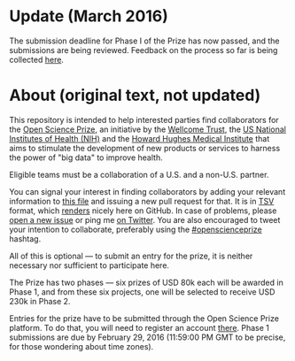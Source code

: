 # Update (March 2016)
The submission deadline for Phase I of the Prize has now passed, and the submissions are being reviewed. Feedback on the process so far is being collected [here](https://github.com/Daniel-Mietchen/open-science-prize/blob/master/feedback.md).

# About (original text, not updated)
This repository is intended to help interested parties find collaborators for the [Open Science Prize](https://www.openscienceprize.org/), an initiative by the [Wellcome Trust](http://www.wellcome.ac.uk/), the [US National Institutes of Health (NIH)](http://nih.gov/) and the [Howard Hughes Medical Institute](http://www.hhmi.org/) that aims to stimulate the development of new products or services to harness the power of "big data" to improve health.

Eligible teams must be a collaboration of a U.S. and a non-U.S. partner.

You can signal your interest in finding collaborators by adding your relevant information to [this  file](https://github.com/Daniel-Mietchen/open-science-prize/blob/master/collaboration.tsv) and issuing a new pull request for that. It is in [TSV](https://en.wikipedia.org/wiki/Tab-separated_values) format, which [renders](https://help.github.com/articles/rendering-csv-and-tsv-data/) nicely here on GitHub. In case of problems, please [open a new issue](https://github.com/Daniel-Mietchen/open-science-prize/issues/new) or ping me [on Twitter](https://twitter.com/EvoMRI). You are also encouraged to tweet your intention to collaborate, preferably using the [#openscienceprize](https://twitter.com/hashtag/openscienceprize?f=tweets) hashtag.

All of this is optional &mdash; to submit an entry for the prize, it is neither necessary nor sufficient to participate here.

The Prize has two phases &mdash; six prizes of USD 80k each will be awarded in Phase 1, and from these six projects, one will be selected to receive USD 230k in Phase 2.

Entries for the prize have to be submitted through the Open Science Prize platform. To do that, you will need to register an account [there](https://www.openscienceprize.org/acc/r/). Phase 1 submissions are due by February 29, 2016 (11:59:00 PM GMT to be precise, for those wondering about time zones).
